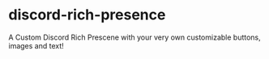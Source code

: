 # discord-rich-presence
A Custom Discord Rich Prescene with your very own customizable buttons, images and text!
